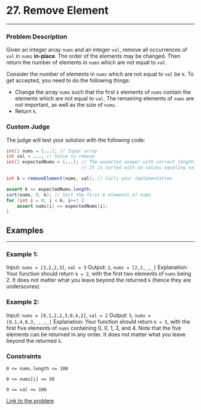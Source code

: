 # 27. Remove Element

---

### Problem Description

Given an integer array `nums` and an integer `val`, remove all occurrences of `val` in `nums` **in-place**. The order of the elements may be changed. Then return the number of elements in `nums` which are not equal to `val`.

Consider the number of elements in `nums` which are not equal to `val` be `k`. To get accepted, you need to do the following things:

- Change the array `nums` such that the first `k` elements of `nums` contain the elements which are not equal to `val`. The remaining elements of `nums` are not important, as well as the size of `nums`.
- Return `k`.

### Custom Judge

The judge will test your solution with the following code:

```java
int[] nums = [...]; // Input array
int val = ...; // Value to remove
int[] expectedNums = [...]; // The expected answer with correct length.
                            // It is sorted with no values equaling val.

int k = removeElement(nums, val); // Calls your implementation

assert k == expectedNums.length;
sort(nums, 0, k); // Sort the first k elements of nums
for (int i = 0; i < k; i++) {
    assert nums[i] == expectedNums[i];
}
```


## Examples
---

### Example 1:

Input: `nums = [3,2,2,3]`, `val = 3`
Output: `2`, `nums = [2,2,_,_]`
Explanation: Your function should return `k = 2`, with the first two elements of `nums` being 2. It does not matter what you leave beyond the returned `k` (hence they are underscores).

### Example 2:

Input: `nums = [0,1,2,2,3,0,4,2]`, `val = 2`
Output: `5`, `nums = [0,1,4,0,3,_,_,_]`
Explanation: Your function should return `k = 5`, with the first five elements of `nums` containing 0, 0, 1, 3, and 4. Note that the five elements can be returned in any order. It does not matter what you leave beyond the returned `k`.

### Constraints

`0 <= nums.length <= 100`

`0 <= nums[i] <= 50`

`0 <= val <= 100`


[Link to the problem](leetcode.com/problems/remove-element)